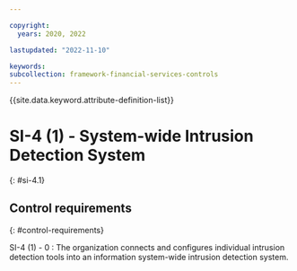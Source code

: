 ```yaml
---

copyright:
  years: 2020, 2022

lastupdated: "2022-11-10"

keywords: 
subcollection: framework-financial-services-controls
---
```


{{site.data.keyword.attribute-definition-list}}

               
# SI-4 (1) - System-wide Intrusion Detection System
{: #si-4.1}

## Control requirements
{: #control-requirements}

SI-4 (1) - 0
    : The organization connects and configures individual intrusion detection tools into an information system-wide intrusion detection system.





